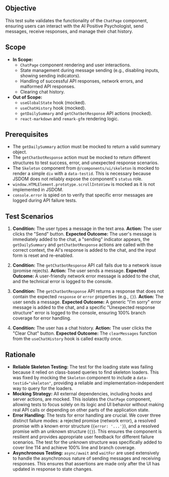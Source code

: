 ## Objective
This test suite validates the functionality of the `ChatPage` component, ensuring users can interact with the AI Positive Psychologist, send messages, receive responses, and manage their chat history.

## Scope
- **In Scope:** 
  - `ChatPage` component rendering and user interactions.
  - State management during message sending (e.g., disabling inputs, showing sending indicators).
  - Handling of successful API responses, network errors, and malformed API responses.
  - Clearing chat history.
- **Out of Scope:** 
  - `useGlobalState` hook (mocked).
  - `useChatHistory` hook (mocked).
  - `getDailySummary` and `getChatbotResponse` API actions (mocked).
  - `react-markdown` and `remark-gfm` rendering logic.

## Prerequisites
- The `getDailySummary` action must be mocked to return a valid summary object.
- The `getChatbotResponse` action must be mocked to return different structures to test success, error, and unexpected response scenarios.
- The `Skeleton` component from `@/components/ui/skeleton` is mocked to render a simple `div` with a `data-testid`. This is necessary because JSDOM does not reliably expose the component's `status` role.
- `window.HTMLElement.prototype.scrollIntoView` is mocked as it is not implemented in JSDOM.
- `console.error` is spied on to verify that specific error messages are logged during API failure tests.

## Test Scenarios
1.  **Condition:** The user types a message in the text area.
    **Action:** The user clicks the "Send" button.
    **Expected Outcome:** The user's message is immediately added to the chat, a "sending" indicator appears, the `getDailySummary` and `getChatbotResponse` actions are called with the correct context, the AI's response is added to the chat, and the input form is reset and re-enabled.

2.  **Condition:** The `getChatbotResponse` API call fails due to a network issue (promise rejects).
    **Action:** The user sends a message.
    **Expected Outcome:** A user-friendly network error message is added to the chat, and the technical error is logged to the console.

3.  **Condition:** The `getChatbotResponse` API returns a response that does not contain the expected `response` or `error` properties (e.g., `{}`).
    **Action:** The user sends a message.
    **Expected Outcome:** A generic "I'm sorry" error message is added to the chat, and a specific "Unexpected response structure" error is logged to the console, ensuring 100% branch coverage for error handling.

4.  **Condition:** The user has a chat history.
    **Action:** The user clicks the "Clear Chat" button.
    **Expected Outcome:** The `clearMessages` function from the `useChatHistory` hook is called exactly once.

## Rationale
- **Reliable Skeleton Testing:** The test for the loading state was failing because it relied on class-based queries to find skeleton loaders. This was fixed by mocking the `Skeleton` component to include a `data-testid="skeleton"`, providing a reliable and implementation-independent way to query for the loaders.
- **Mocking Strategy:** All external dependencies, including hooks and server actions, are mocked. This isolates the `ChatPage` component, allowing tests to focus solely on its logic and UI behavior without making real API calls or depending on other parts of the application state.
- **Error Handling:** The tests for error handling are crucial. We cover three distinct failure modes: a rejected promise (network error), a resolved promise with a known error structure (`{error: '...'}`), and a resolved promise with an unknown structure (`{}`). This ensures the component is resilient and provides appropriate user feedback for different failure scenarios. The test for the unknown structure was specifically added to cover line 114 and achieve 100% line and branch coverage.
- **Asynchronous Testing:** `async/await` and `waitFor` are used extensively to handle the asynchronous nature of sending messages and receiving responses. This ensures that assertions are made only after the UI has updated in response to state changes.